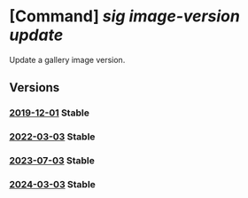 # [Command] _sig image-version update_

Update a gallery image version.

## Versions

### [2019-12-01](/Resources/mgmt-plane/L3N1YnNjcmlwdGlvbnMve30vcmVzb3VyY2Vncm91cHMve30vcHJvdmlkZXJzL21pY3Jvc29mdC5jb21wdXRlL2dhbGxlcmllcy97fS9pbWFnZXMve30vdmVyc2lvbnMve30=/2019-12-01.xml) **Stable**

<!-- mgmt-plane /subscriptions/{}/resourcegroups/{}/providers/microsoft.compute/galleries/{}/images/{}/versions/{} 2019-12-01 -->

### [2022-03-03](/Resources/mgmt-plane/L3N1YnNjcmlwdGlvbnMve30vcmVzb3VyY2Vncm91cHMve30vcHJvdmlkZXJzL21pY3Jvc29mdC5jb21wdXRlL2dhbGxlcmllcy97fS9pbWFnZXMve30vdmVyc2lvbnMve30=/2022-03-03.xml) **Stable**

<!-- mgmt-plane /subscriptions/{}/resourcegroups/{}/providers/microsoft.compute/galleries/{}/images/{}/versions/{} 2022-03-03 -->

### [2023-07-03](/Resources/mgmt-plane/L3N1YnNjcmlwdGlvbnMve30vcmVzb3VyY2Vncm91cHMve30vcHJvdmlkZXJzL21pY3Jvc29mdC5jb21wdXRlL2dhbGxlcmllcy97fS9pbWFnZXMve30vdmVyc2lvbnMve30=/2023-07-03.xml) **Stable**

<!-- mgmt-plane /subscriptions/{}/resourcegroups/{}/providers/microsoft.compute/galleries/{}/images/{}/versions/{} 2023-07-03 -->

### [2024-03-03](/Resources/mgmt-plane/L3N1YnNjcmlwdGlvbnMve30vcmVzb3VyY2Vncm91cHMve30vcHJvdmlkZXJzL21pY3Jvc29mdC5jb21wdXRlL2dhbGxlcmllcy97fS9pbWFnZXMve30vdmVyc2lvbnMve30=/2024-03-03.xml) **Stable**

<!-- mgmt-plane /subscriptions/{}/resourcegroups/{}/providers/microsoft.compute/galleries/{}/images/{}/versions/{} 2024-03-03 -->
